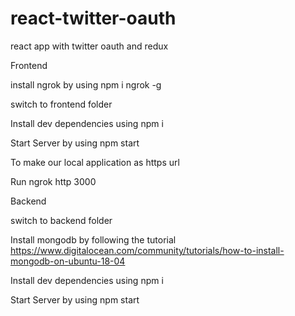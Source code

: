 # react-twitter-oauth

react app with twitter oauth and redux

Frontend

install ngrok by using npm i ngrok -g

switch to frontend folder

Install dev dependencies using npm i

Start Server by using npm start

To make our local application as https url

Run ngrok http 3000 

Backend

switch to backend folder

Install mongodb by following the tutorial https://www.digitalocean.com/community/tutorials/how-to-install-mongodb-on-ubuntu-18-04

Install dev dependencies using npm i

Start Server by using npm start




